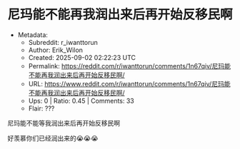 # 尼玛能不能再我润出来后再开始反移民啊

- Metadata:
  - Subreddit: r_iwanttorun
  - Author: Erik_Wilon
  - Created: 2025-09-02 02:22:23 UTC
  - Permalink: https://reddit.com/r/iwanttorun/comments/1n67qiv/尼玛能不能再我润出来后再开始反移民啊/
  - URL: https://www.reddit.com/r/iwanttorun/comments/1n67qiv/尼玛能不能再我润出来后再开始反移民啊/
  - Ups: 0 | Ratio: 0.45 | Comments: 33
  - Flair: ???


尼玛能不能等我润出来后再开始反移民啊

好羡慕你们已经润出来的😭😭😭

